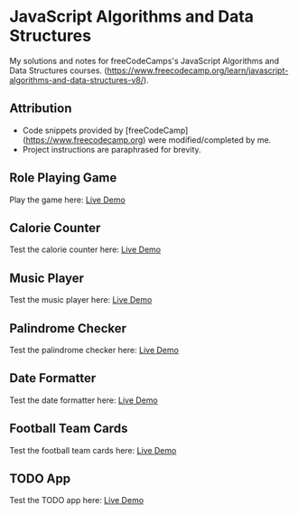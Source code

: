 # JavaScript Algorithms and Data Structures
My solutions and notes for freeCodeCamps's JavaScript Algorithms and Data Structures courses.
(https://www.freecodecamp.org/learn/javascript-algorithms-and-data-structures-v8/).  

## Attribution  
- Code snippets provided by [freeCodeCamp] (https://www.freecodecamp.org) were modified/completed by me.  
- Project instructions are paraphrased for brevity.  

## Role Playing Game  
Play the game here: [Live Demo](https://otaviohtc.github.io/js-fcc-algorithms-dsa/Role%20Playing%20Game/)  

## Calorie Counter
Test the calorie counter here: [Live Demo](https://otaviohtc.github.io/js-fcc-algorithms-dsa/Calorie%20Counter/)

## Music Player
Test the music player here: [Live Demo](https://otaviohtc.github.io/js-fcc-algorithms-dsa/Music%20Player/)

## Palindrome Checker
Test the palindrome checker here: [Live Demo](https://otaviohtc.github.io/js-fcc-algorithms-dsa/Palindrome%20Checker/)

## Date Formatter
Test the date formatter here: [Live Demo](https://otaviohtc.github.io/js-fcc-algorithms-dsa/Date%20Formatter/)

## Football Team Cards
Test the football team cards here: [Live Demo](https://otaviohtc.github.io/js-fcc-algorithms-dsa/Football%20Team%20Cards/)

## TODO App
Test the TODO app here: [Live Demo](https://otaviohtc.github.io/js-fcc-algorithms-dsa/Todo%20App/)